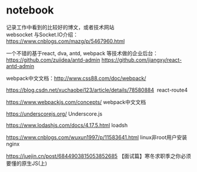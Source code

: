# notebook

记录工作中看到的比较好的博文，或者技术网站<br/>
websocket 与Socket.IO介绍：https://www.cnblogs.com/mazg/p/5467960.html

一个不错的基于react, dva, antd, webpack 等技术做的企业后台：https://github.com/zuiidea/antd-admin
                                                        https://github.com/jiangxy/react-antd-admin

webpack中文文档：http://www.css88.com/doc/webpack/

https://blog.csdn.net/xuchaobei123/article/details/78580884  react-route4

https://www.webpackjs.com/concepts/ webpack中文文档

https://underscorejs.org/  Underscore.js

https://www.lodashjs.com/docs/4.17.5.html loadsh

https://www.cnblogs.com/wuxun1997/p/11583641.html  linux非root用户安装nginx

https://juejin.cn/post/6844903815053852685   【面试篇】寒冬求职季之你必须要懂的原生JS(上)



